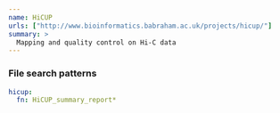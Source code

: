```yaml
---
name: HiCUP
urls: ["http://www.bioinformatics.babraham.ac.uk/projects/hicup/"]
summary: >
  Mapping and quality control on Hi-C data
---
```


<!--
~~~~~ DO NOT EDIT ~~~~~
This file is autogenerated from the MultiQC module python docstring.
Do not edit the markdown, it will be overwritten.

File path for the source of this content: multiqc/modules/hicup/hicup.py
~~~~~~~~~~~~~~~~~~~~~~~
-->

### File search patterns

```yaml
hicup:
  fn: HiCUP_summary_report*
```
